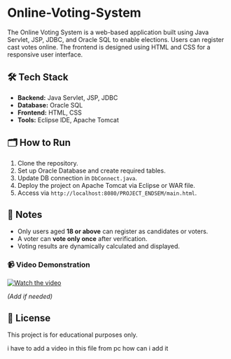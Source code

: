 # Online-Voting-System
The Online Voting System is a web-based application built using Java Servlet, JSP, JDBC, and Oracle SQL to enable elections. Users can register cast votes online. The frontend is designed using HTML and CSS for a responsive user interface.


## 🛠️ Tech Stack

* **Backend:** Java Servlet, JSP, JDBC
* **Database:** Oracle SQL
* **Frontend:** HTML, CSS
* **Tools:** Eclipse IDE, Apache Tomcat

## 🗂️ How to Run

1. Clone the repository.
2. Set up Oracle Database and create required tables.
3. Update DB connection in `DbConnect.java`.
4. Deploy the project on Apache Tomcat via Eclipse or WAR file.
5. Access via `http://localhost:8080/PROJECT_ENDSEM/main.html`.

## 📌 Notes

* Only users aged **18 or above** can register as candidates or voters.
* A voter can **vote only once** after verification.
* Voting results are dynamically calculated and displayed.
### 📹 Video Demonstration

[![Watch the video](https://drive.google.com/file/d/1NIDNQGdKouc-2G4dflnHGxw4WO6E73Dv/view?usp=sharing)](https://drive.google.com/file/d/your_video_id/view?usp=sharing)

*(Add if needed)*

## 📜 License

This project is for educational purposes only.

i have to add a video in this file from pc how can i add it
